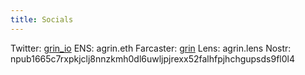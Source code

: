 ```yaml
---
title: Socials
---
```


Twitter: [grin_io](nttps://twitter.com/grin_io)
ENS: agrin.eth
Farcaster: [grin](https://fcast.me/grin)
Lens: agrin.lens
Nostr: npub1665c7rxpkjclj8nnzkmh0dl6uwljpjrexx52falhfpjhchgupsds9fl0l4
